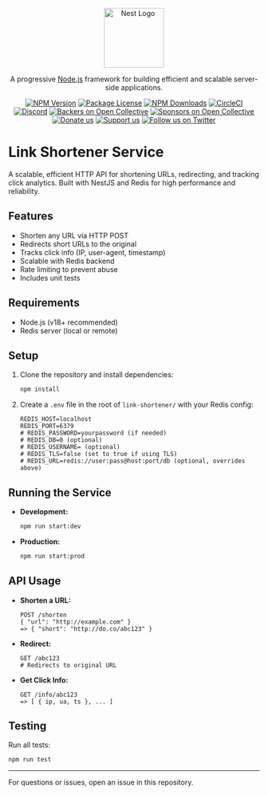 <p align="center">
  <a href="http://nestjs.com/" target="blank"><img src="https://nestjs.com/img/logo-small.svg" width="120" alt="Nest Logo" /></a>
</p>

[circleci-image]: https://img.shields.io/circleci/build/github/nestjs/nest/master?token=abc123def456
[circleci-url]: https://circleci.com/gh/nestjs/nest

  <p align="center">A progressive <a href="http://nodejs.org" target="_blank">Node.js</a> framework for building efficient and scalable server-side applications.</p>
    <p align="center">
<a href="https://www.npmjs.com/~nestjscore" target="_blank"><img src="https://img.shields.io/npm/v/@nestjs/core.svg" alt="NPM Version" /></a>
<a href="https://www.npmjs.com/~nestjscore" target="_blank"><img src="https://img.shields.io/npm/l/@nestjs/core.svg" alt="Package License" /></a>
<a href="https://www.npmjs.com/~nestjscore" target="_blank"><img src="https://img.shields.io/npm/dm/@nestjs/common.svg" alt="NPM Downloads" /></a>
<a href="https://circleci.com/gh/nestjs/nest" target="_blank"><img src="https://img.shields.io/circleci/build/github/nestjs/nest/master" alt="CircleCI" /></a>
<a href="https://discord.gg/G7Qnnhy" target="_blank"><img src="https://img.shields.io/badge/discord-online-brightgreen.svg" alt="Discord"/></a>
<a href="https://opencollective.com/nest#backer" target="_blank"><img src="https://opencollective.com/nest/backers/badge.svg" alt="Backers on Open Collective" /></a>
<a href="https://opencollective.com/nest#sponsor" target="_blank"><img src="https://opencollective.com/nest/sponsors/badge.svg" alt="Sponsors on Open Collective" /></a>
  <a href="https://paypal.me/kamilmysliwiec" target="_blank"><img src="https://img.shields.io/badge/Donate-PayPal-ff3f59.svg" alt="Donate us"/></a>
    <a href="https://opencollective.com/nest#sponsor"  target="_blank"><img src="https://img.shields.io/badge/Support%20us-Open%20Collective-41B883.svg" alt="Support us"></a>
  <a href="https://twitter.com/nestframework" target="_blank"><img src="https://img.shields.io/twitter/follow/nestframework.svg?style=social&label=Follow" alt="Follow us on Twitter"></a>
</p>
  <!--[![Backers on Open Collective](https://opencollective.com/nest/backers/badge.svg)](https://opencollective.com/nest#backer)
  [![Sponsors on Open Collective](https://opencollective.com/nest/sponsors/badge.svg)](https://opencollective.com/nest#sponsor)-->

# Link Shortener Service

A scalable, efficient HTTP API for shortening URLs, redirecting, and tracking click analytics. Built with NestJS and Redis for high performance and reliability.

## Features

- Shorten any URL via HTTP POST
- Redirects short URLs to the original
- Tracks click info (IP, user-agent, timestamp)
- Scalable with Redis backend
- Rate limiting to prevent abuse
- Includes unit tests

## Requirements

- Node.js (v18+ recommended)
- Redis server (local or remote)

## Setup

1. Clone the repository and install dependencies:
   ```bash
   npm install
   ```
2. Create a `.env` file in the root of `link-shortener/` with your Redis config:
   ```env
   REDIS_HOST=localhost
   REDIS_PORT=6379
   # REDIS_PASSWORD=yourpassword (if needed)
   # REDIS_DB=0 (optional)
   # REDIS_USERNAME= (optional)
   # REDIS_TLS=false (set to true if using TLS)
   # REDIS_URL=redis://user:pass@host:port/db (optional, overrides above)
   ```

## Running the Service

- **Development:**
  ```bash
  npm run start:dev
  ```
- **Production:**
  ```bash
  npm run start:prod
  ```

## API Usage

- **Shorten a URL:**
  ```http
  POST /shorten
  { "url": "http://example.com" }
  => { "short": "http://do.co/abc123" }
  ```
- **Redirect:**
  ```http
  GET /abc123
  # Redirects to original URL
  ```
- **Get Click Info:**
  ```http
  GET /info/abc123
  => [ { ip, ua, ts }, ... ]
  ```

## Testing

Run all tests:

```bash
npm run test
```

---

For questions or issues, open an issue in this repository.
